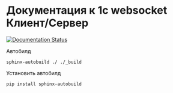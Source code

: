 # Документация к 1с websocket Клиент/Сервер

[![Documentation Status](https://readthedocs.org/projects/1c-websocket/badge/?version=latest)](https://1c-websocket-docs.readthedocs.io/ru/latest/?badge=latest)

Автобилд 

```sphinx-autobuild ./ ./_build```

Установить автобилд

`pip install sphinx-autobuild`
